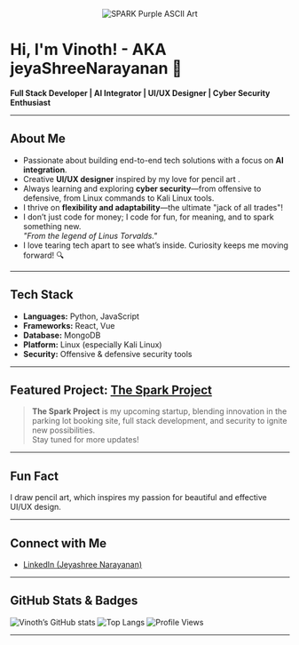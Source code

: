 <p align="center">
  <img src="https://readme-typing-svg.demolab.com?font=Fira+Code&weight=700&size=40&pause=1000&color=9B30FF&center=true&vCenter=true&width=800&lines=SPARK" alt="SPARK Purple ASCII Art" />
</p>

# Hi, I'm Vinoth! - AKA jeyaShreeNarayanan 👋

**Full Stack Developer | AI Integrator | UI/UX Designer | Cyber Security Enthusiast**

---

##  About Me
- Passionate about building end-to-end tech solutions with a focus on **AI integration**.
- Creative **UI/UX designer** inspired by my love for pencil art .
- Always learning and exploring **cyber security**—from offensive to defensive, from Linux commands to Kali Linux tools.
- I thrive on **flexibility and adaptability**—the ultimate "jack of all trades"!
- I don’t just code for money; I code for fun, for meaning, and to spark something new.  
  _"From the legend of Linus Torvalds."_
- I love tearing tech apart to see what’s inside. Curiosity keeps me moving forward! 🔍

---

##  Tech Stack

- **Languages:** Python, JavaScript
- **Frameworks:** React, Vue
- **Database:** MongoDB
- **Platform:** Linux (especially Kali Linux)
- **Security:** Offensive & defensive security tools

---

##  Featured Project: [The Spark Project](https://github.com/vinothvbt/Spark)

> **The Spark Project** is my upcoming startup, blending innovation in the parking lot booking site, full stack development, and security to ignite new possibilities.  
> Stay tuned for more updates!

---

##  Fun Fact

I draw pencil art, which inspires my passion for beautiful and effective UI/UX design.

---

##  Connect with Me

- [LinkedIn (Jeyashree Narayanan)](https://linkedin.com/in/jeyashree-narayanan-a-0485a0320)

---

##  GitHub Stats & Badges

![Vinoth’s GitHub stats](https://github-readme-stats.vercel.app/api?username=vinothvbt&show_icons=true&theme=dark)
![Top Langs](https://github-readme-stats.vercel.app/api/top-langs/?username=vinothvbt&layout=compact&theme=dark)
![Profile Views](https://komarev.com/ghpvc/?username=vinothvbt&label=Profile%20views&color=9B30FF&style=flat)

---

<!--
"Jack of all trades, master of fun and curiosity."
-->
